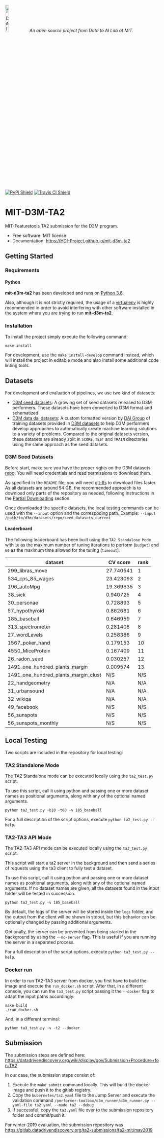 <p align="left">
<img width=15% src="https://dai.lids.mit.edu/wp-content/uploads/2018/06/Logo_DAI_highres.png" alt=“DAI-Lab” />
<i>An open source project from Data to AI Lab at MIT.</i>
</p>


[![PyPi Shield](https://img.shields.io/pypi/v/mit-d3m-ta2.svg)](https://pypi.python.org/pypi/mit-d3m-ta2)
[![Travis CI Shield](https://travis-ci.org/HDI-Project/mit-d3m-ta2.svg?branch=master)](https://travis-ci.org/HDI-Project/mit-d3m-ta2)


# MIT-D3M-TA2

MIT-Featuretools TA2 submission for the D3M program.

- Free software: MIT license
- Documentation: https://HDI-Project.github.io/mit-d3m-ta2

## Getting Started

### Requirements

#### Python

**mit-d3m-ta2** has been developed and runs on [Python 3.6](https://www.python.org/downloads/release/python-360/).

Also, although it is not strictly required, the usage of a [virtualenv](https://virtualenv.pypa.io/en/latest/)
is highly recommended in order to avoid interfering with other software installed in the system
where you are trying to run **mit-d3m-ta2**.

### Installation

To install the project simply execute the following command:

```
make install
```

For development, use the `make install-develop` command instead, which will install the project
in editable mode and also install some additional code linting tools.

## Datasets

For development and evaluation of pipelines, we use two kind of datasets:
* [D3M seed datasets](https://gitlab.datadrivendiscovery.org/d3m/datasets/): A growing set of seed datasets
released to D3M performers. These datasets have been converted to D3M format and schematized.
* [D3M data dai datasets](https://d3m-data-dai.s3.amazonaws.com/index.html): A custom formatted version
by [DAI Group](https://dai.lids.mit.edu/) of training
datasets provided in [D3M datasets](https://gitlab.datadrivendiscovery.org/d3m/datasets/) to help D3M performers
develop approaches to automatically create machine learning solutions to a variety of problems. Compared to the
original datasets version, these datasets are already split in `SCORE`, `TEST` and `TRAIN` directories using the
same approach as the seed datasets.

### D3M Seed Datasets

Before start, make sure you have the proper rights on the D3M datasets
[repo](https://gitlab.datadrivendiscovery.org/d3m/datasets). You will need credentials and read permissions
to download them.

As specified in the `README` file, you will need [git-lfs](https://git-lfs.github.com/) to download files faster.
As all datasets are around 54 GB, the recommended approach is to download only parts of the repository as needed, following
instructions in the [Partial Downloading](https://gitlab.datadrivendiscovery.org/d3m/datasets#partial-downloading)
section.

Once downloaded the specific datasets, the local testing commands can be used with the `--input` option and the correspoding
path. Example: `--input /path/to/d3m/datasets/repo/seed_datasets_current`

#### Leaderboard

The following leaderboard has been built using the `TA2 Standalone Mode` with `10` as
the maximum number of tuning iterations to perform (`budget`) and `60` as the maximum time
allowed for the tuning (`timeout`).

| dataset | CV score | rank |
|------|-------|------|
| 299_libras_move | 27.740541 | 1 |
| 534_cps_85_wages | 23.423093 | 2 |
| 196_autoMpg | 19.369635 | 3 |
| 38_sick | 0.940725 | 4 |
| 30_personae | 0.728893 | 5 |
| 57_hypothyroid | 0.862681 | 6 |
| 185_baseball | 0.646959 | 7 |
| 313_spectrometer | 0.281408 | 8 |
| 27_wordLevels | 0.258386 | 9 |
| 1567_poker_hand | 0.179153 | 10 |
| 4550_MiceProtein | 0.167409 | 11 |
| 26_radon_seed | 0.030257 | 12 |
| 1491_one_hundred_plants_margin | 0.009574 | 13 |
| 1491_one_hundred_plants_margin_clust | N/S | N/S |
| 22_handgeometry | N/A | N/A |
| 31_urbansound | N/A | N/A |
| 32_wikiqa | N/A | N/A |
| 49_facebook | N/S | N/S |
| 56_sunspots | N/S | N/S |
| 56_sunspots_monthly | N/S | N/S |

## Local Testing

Two scripts are included in the repository for local testing:

### TA2 Standalone Mode

The TA2 Standalone mode can be executed locally using the `ta2_test.py` script.

To use this script, call it using python and passing one or more dataset names
as positional arguments, along with any of the optional named arguments.

```
python ta2_test.py -b10 -t60 -v 185_baseball
```

For a full description of the script options, execute `python ta2_test.py --help`.

### TA2-TA3 API Mode

The TA2-TA3 API mode can be executed locally using the `ta3_test.py` script.

This script will start a ta2 server in the background and then send a series of requests
using the ta3 client to fully test a dataset.

To use this script, call it using python and passing one or more dataset names
as positional arguments, along with any of the optional named arguments. If no dataset
names are given, all the datasets found in the input folder will be tested in succession.

```
python ta3_test.py -v 185_baseball
```

By default, the logs of the server will be stored inside the `logs` folder, and the output
from the client will be shown in stdout, but this behavior can be optionally changed by
passing additional arguments.

Optionally, the server can be prevented from being started in the background by using the
`--no-server` flag. This is useful if you are running the server in a separated process.

For a full description of the script options, execute `python ta3_test.py --help`.

### Docker run

In order to run TA2-TA3 server from docker, you first have to build the image and
execute the `run_docker.sh` script.
After that, in a different console, you can run the `ta3_test.py` script passing it the
`--docker` flag to adapt the input paths accordingly:

```
make build
./run_docker.sh
```

And, in a different terminal:

```
python ta3_test.py -v -t2 --docker
```

## Submission

The submission steps are defined here: https://datadrivendiscovery.org/wiki/display/gov/Submission+Procedure+for+TA2

In our case, the submission steps consist of:

1. Execute the `make submit` command locally. This will build the docker image and push it to the
   gitlab registry.
2. Copy the `kubernetes/ta2.yaml` file to the Jump Server and execute the validation command `/performer-toolbox/d3m_runner/d3m_runner.py --yaml-file ta2.yaml --mode ta2 --debug`
3. If successful, copy the `ta2.yaml` file over to the submission repository folder and commit/push it.

For winter-2019 evaluation, the submission repository was https://gitlab.datadrivendiscovery.org/ta2-submissions/ta2-mit/may2019

